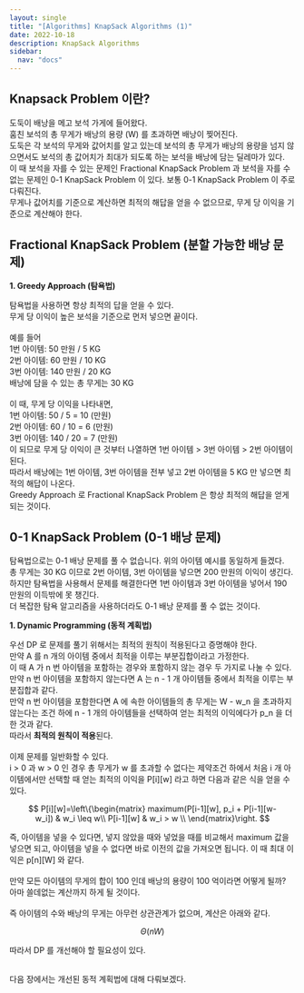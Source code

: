 ```yaml
---
layout: single
title: "[Algorithms] KnapSack Algorithms (1)"
date: 2022-10-18
description: KnapSack Algorithms
sidebar:
  nav: "docs"
---
```


## Knapsack Problem 이란?

도둑이 배낭을 메고 보석 가게에 들어왔다.
<br>
훔친 보석의 총 무게가 배낭의 용량 (W) 를 초과하면 배낭이 찢어진다.
<br>
도둑은 각 보석의 무게와 값어치를 알고 있는데 보석의 총 무게가 배낭의 용량을 넘지 않으면서도 보석의 총 값어치가 최대가 되도록 하는 보석을 배낭에 담는 딜레마가 있다.
<br>
이 때 보석을 자를 수 있는 문제인 Fractional KnapSack Problem 과 보석을 자를 수 없는 문제인 0-1 KnapSack Problem 이 있다. 보통 0-1 KnapSack Problem 이 주로 다뤄진다.
<br>
무게나 값어치를 기준으로 계산하면 최적의 해답을 얻을 수 없으므로, 무게 당 이익을 기준으로 계산해야 한다.
<br>

## Fractional KnapSack Problem (분할 가능한 배낭 문제)

**1. Greedy Approach (탐욕법)**

탐욕법을 사용하면 항상 최적의 답을 얻을 수 있다.
<br>
무게 당 이익이 높은 보석을 기준으로 먼저 넣으면 끝이다.
<br><br>
예를 들어
<br>
1번 아이템: 50 만원 / 5 KG
<br>
2번 아이템: 60 만원 / 10 KG
<br>
3번 아이템: 140 만원 / 20 KG
<br>
배낭에 담을 수 있는 총 무게는 30 KG
<br><br>
이 때, 무게 당 이익을 나타내면,
<br>
1번 아이템: 50 / 5 = 10 (만원)
<br>
2번 아이템: 60 / 10 = 6 (만원)
<br>
3번 아이템: 140 / 20 = 7 (만원)
<br>
이 되므로 무게 당 이익이 큰 것부터 나열하면 1번 아이템 > 3번 아이템 > 2번 아이템이 된다.
<br>
따라서 배낭에는 1번 아이템, 3번 아이템을 전부 넣고 2번 아이템을 5 KG 만 넣으면 최적의 해답이 나온다.
<br>
Greedy Approach 로 Fractional KnapSack Problem 은 항상 최적의 해답을 얻게되는 것이다.
<br>

## 0-1 KnapSack Problem (0-1 배낭 문제)

탐욕법으로는 0-1 배낭 문제를 풀 수 없습니다. 위의 아이템 예시를 동일하게 들겠다.
<br>
총 무게는 30 KG 이므로 2번 아이템, 3번 아이템을 넣으면 200 만원의 이익이 생긴다.
<br>
하지만 탐욕법을 사용해서 문제를 해결한다면 1번 아이템과 3번 아이템을 넣어서 190 만원의 이득밖에 못 챙긴다.
<br>
더 복잡한 탐욕 알고리즘을 사용하더라도 0-1 배낭 문제를 풀 수 없는 것이다.
<br>

**1. Dynamic Programming (동적 계획법)**

우선 DP 로 문제를 풀기 위해서는 최적의 원칙이 적용된다고 증명해야 한다.
<br>
만약 A 를 n 개의 아이템 중에서 최적을 이루는 부분집합이라고 가정한다.
<br>
이 때 A 가 n 번 아이템을 포함하는 경우와 포함하지 않는 경우 두 가지로 나눌 수 있다.
<br>
만약 n 번 아이템을 포함하지 않는다면 A 는 n - 1 개 아이템들 중에서 최적을 이루는 부분집합과 같다.
<br>
만약 n 번 아이템을 포함한다면 A 에 속한 아이템들의 총 무게는 W - w_n 을 초과하지 않는다는 조건 하에 n - 1 개의 아이템들을 선택하여 얻는 최적의 이익에다가 p_n 을 더한 것과 같다.
<br>
따라서 **최적의 원칙이 적용**된다.
<br><br>
이제 문제를 일반화할 수 있다.
<br>
i > 0 과 w > 0 인 경우 총 무게가 w 를 초과할 수 없다는 제약조건 하에서 처음 i 개 아이템에서만 선택할 때 얻는 최적의 이익을 P[i][w] 라고 하면 다음과 같은 식을 얻을 수 있다.
<br>

$$
P[i][w]=\left\{\begin{matrix}
maximum(P[i-1][w], p_i + P[i-1][w-w_i]) & w_i \leq w\\
P[i-1][w] & w_i > w \\
\end{matrix}\right.
$$

즉, 아이템을 넣을 수 있다면, 넣지 않았을 때와 넣었을 때를 비교해서 maximum 값을 넣으면 되고, 아이템을 넣을 수 없다면 바로 이전의 값을 가져오면 됩니다. 이 때 최대 이익은 p[n][W] 와 같다.
<br><br>
만약 모든 아이템의 무게의 합이 100 인데 배낭의 용량이 100 억이라면 어떻게 될까?
<br>
아마 쓸데없는 계산까지 하게 될 것이다.
<br><br>
즉 아이템의 수와 배낭의 무게는 아무런 상관관계가 없으며, 계산은 아래와 같다.

$$\Theta (nW)$$

따라서 DP 를 개선해야 할 필요성이 있다.
<br><br>

다음 장에서는 개선된 동적 계획법에 대해 다뤄보겠다.